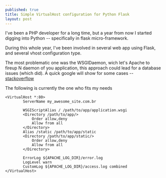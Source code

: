 ```yaml
---
published: true
title: Simple VirtualHost configuration for Python Flask
layout: post
---
```

I've been a PHP developer for a long time, but a year from now I started digging into Python -- specifically in flask micro-framework.

During this whole year, I've been involved in several web app using Flask, and several vhost configuration type. 

The most problematic one was the WSGIDaemon, wich let's Apache to fireup N daemon of you application, this approach could lead for a database issues (which did).
A quick google will show for some cases  -- [stackoverflow](http://stackoverflow.com/questions/9318347/why-are-some-mysql-connections-selecting-old-data-the-mysql-database-after-a-del)

The following is currently the one who fits my needs


    <VirtualHost *:80>
            ServerName my_awesome_site.com.br

            WSGIScriptAlias / /path/to/app/application.wsgi
            <Directory /path/to/app/>
                Order allow,deny
                Allow from all
            </Directory>
            Alias /static /path/to/app/static
            <Directory /path/to/app/static/>
                Order allow,deny
                Allow from all
            </Directory>

            ErrorLog ${APACHE_LOG_DIR}/error.log
            LogLevel warn
            CustomLog ${APACHE_LOG_DIR}/access.log combined
    </VirtualHost>